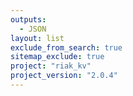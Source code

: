 ```yaml
---
outputs:
  - JSON
layout: list
exclude_from_search: true
sitemap_exclude: true
project: "riak_kv"
project_version: "2.0.4"
---
```



